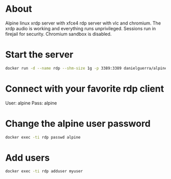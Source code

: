 # About

Alpine linux xrdp server with xfce4 rdp server with vlc and chromium.
The xrdp audio is working and everything runs unprivileged.
Sessions run in firejail for security. Chromium sandbox is disabled.



# Start the server

```bash
docker run -d --name rdp --shm-size 1g -p 3389:3389 danielguerra/alpine-xfce4-xrdp
```

# Connect with your favorite rdp client

User: alpine
Pass: alpine

# Change the alpine user password

```bash
docker exec -ti rdp passwd alpine
```

# Add users

```bash
docker exec -ti rdp adduser myuser
```
